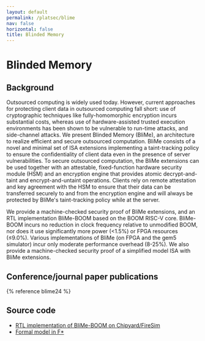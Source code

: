 ```yaml
---
layout: default
permalink: /platsec/blime
nav: false
horizontal: false
title: Blinded Memory
---
```


# Blinded Memory

## Background

Outsourced computing is widely used today. However, current approaches for protecting client data in outsourced computing fall short: use of cryptographic techniques like fully-homomorphic encryption incurs substantial costs, whereas use of hardware-assisted trusted execution environments has been shown to be vulnerable to run-time attacks, and side-channel attacks.
We present Blinded Memory (BliMe), an architecture to realize efficient and secure outsourced computation. BliMe consists of a novel and minimal set of ISA extensions implementing a taint-tracking policy to ensure the confidentiality of client data even in the presence of server vulnerabilities. To secure outsourced computation, the BliMe extensions can be used together with an attestable, fixed-function hardware security module (HSM) and an encryption engine that provides atomic decrypt-and-taint and encrypt-and-untaint operations. Clients rely on remote attestation and key agreement with the HSM to ensure that their data can be transferred securely to and from the encryption engine and will always be protected by BliMe's taint-tracking policy while at the server.

We provide a machine-checked security proof of BliMe extensions, and an RTL implementation BliMe-BOOM based on the BOOM RISC-V core. BliMe-BOOM incurs no reduction in clock frequency relative to unmodified BOOM, nor does it use significantly more power (<1.5%) or FPGA resources (≤9.0%). Various implementations of BliMe (on FPGA and the gem5 simulator) incur only moderate performance overhead (8-25%). We also provide a machine-checked security
proof of a simplified model ISA with BliMe extensions.

## Conference/journal paper publications

{% reference blime24 %}

<!--
H. ElAtali, L. J. Gunn, H. Liljestrand, N. Asokan, "**BliMe: Verifiably Secure Outsourced Computation with Hardware-Enforced Taint Tracking**", *Network and Distributed Systems Symposium (NDSS)*, San Diego, CA, USA. 2024. ArXiV:2204.09649. [Preprint](https://arxiv.org/abs/2204.09649)
-->

## Source code

- [RTL implementation of BliMe-BOOM on Chipyard/FireSim](https://github.com/ssg-research/BliMe/tree/main/firesim)
- [Formal model in F*](https://blinded-computation.github.io/blime-model/index.html)

